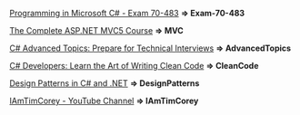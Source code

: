 [Programming in Microsoft C# - Exam 70-483](https://www.udemy.com/course/programming-in-microsoft-c-exam-70-483/) **=> Exam-70-483**

[The Complete ASP.NET MVC5 Course](https://www.udemy.com/course/the-complete-aspnet-mvc-5-course/) **=> MVC**

[C# Advanced Topics: Prepare for Technical Interviews](https://www.udemy.com/course/csharp-advanced/) **=> AdvancedTopics**

[C# Developers: Learn the Art of Writing Clean Code](https://www.udemy.com/course/clean-code/) **=> CleanCode**

[Design Patterns in C# and .NET](https://www.udemy.com/course/design-patterns-csharp-dotnet/) **=> DesignPatterns**

[IAmTimCorey - YouTube Channel](https://www.youtube.com/user/IAmTimCorey) **=> IAmTimCorey**
